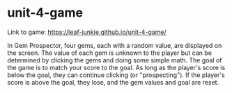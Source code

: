 # unit-4-game

Link to game: https://leaf-junkie.github.io/unit-4-game/

In Gem Prospector, four gems, each with a random value, are displayed on the screen. The value of each gem is unknown to the player but can be determined by clicking the gems and doing some simple math. The goal of the game is to match your score to the goal. As long as the player's score is below the goal, they can continue clicking (or "prospecting"). If the player's score is above the goal, they lose, and the gem values and goal are reset. 
